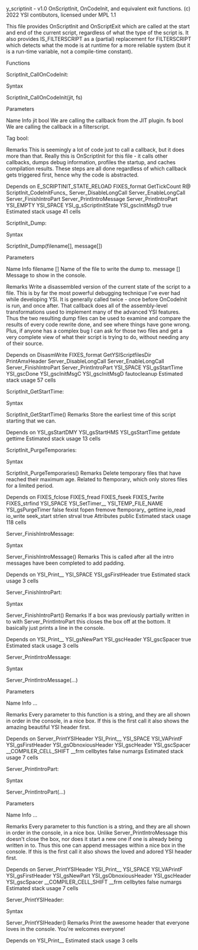 y_scriptinit - v1.0
OnScriptInit, OnCodeInit, and equivalent exit functions.
(c) 2022 YSI contibutors, licensed under MPL 1.1

This file provides OnScriptInit and OnScriptExit which are called at the start and end of the current script, regardless of what the type of the script is. It also provides IS_FILTERSCRIPT as a (partial) replacement for FILTERSCRIPT which detects what the mode is at runtime for a more reliable system (but it is a run-time variable, not a compile-time constant).




Functions


ScriptInit_CallOnCodeInit:


Syntax


ScriptInit_CallOnCodeInit(jit, fs)

Parameters


Name	Info
jit	bool We are calling the callback from the JIT plugin.
fs	bool We are calling the callback in a filterscript.

Tag
bool:


Remarks
This is seemingly a lot of code just to call a callback, but it does more than that. Really this is OnScriptInit for this file - it calls other callbacks, dumps debug information, profiles the startup, and caches compilation results. These steps are all done regardless of which callback gets triggered first, hence why the code is abstracted.


Depends on
E_SCRIPTINIT_STATE_RELOAD
FIXES_format
GetTickCount
R@
ScriptInit_CodeInitFuncs_
Server_DisableLongCall
Server_EnableLongCall
Server_FinishIntroPart
Server_PrintIntroMessage
Server_PrintIntroPart
YSI_EMPTY
YSI_SPACE
YSI_g_sScriptInitState
YSI_gscInitMsgD
true
Estimated stack usage
41 cells



ScriptInit_Dump:


Syntax


ScriptInit_Dump(filename[], message[])

Parameters


Name	Info
filename	[] Name of the file to write the dump to.
message	[] Message to show in the console.

Remarks
Write a disassembled version of the current state of the script to a file. This is by far the most powerful debugging technique I've ever had while developing YSI. It is generally called twice - once before OnCodeInit is run, and once after. That callback does all of the assembly-level transformations used to implement many of the advanced YSI features. Thus the two resulting dump files can be used to examine and compare the results of every code rewrite done, and see where things have gone wrong. Plus, if anyone has a complex bug I can ask for those two files and get a very complete view of what their script is trying to do, without needing any of their source.


Depends on
DisasmWrite
FIXES_format
GetYSIScriptfilesDir
PrintAmxHeader
Server_DisableLongCall
Server_EnableLongCall
Server_FinishIntroPart
Server_PrintIntroPart
YSI_SPACE
YSI_gsStartTime
YSI_gscDone
YSI_gscInitMsgC
YSI_gscInitMsgD
fautocleanup
Estimated stack usage
57 cells



ScriptInit_GetStartTime:


Syntax


ScriptInit_GetStartTime()
Remarks
Store the earliest time of this script starting that we can.


Depends on
YSI_gsStartDMY
YSI_gsStartHMS
YSI_gsStartTime
getdate
gettime
Estimated stack usage
13 cells



ScriptInit_PurgeTemporaries:


Syntax


ScriptInit_PurgeTemporaries()
Remarks
Delete temporary files that have reached their maximum age. Related to ftemporary, which only stores files for a limited period.


Depends on
FIXES_fclose
FIXES_fread
FIXES_fseek
FIXES_fwrite
FIXES_strfind
YSI_SPACE
YSI_SetTimer__
YSI_TEMP_FILE_NAME
YSI_gsPurgeTimer
false
fexist
fopen
fremove
ftemporary_
gettime
io_read
io_write
seek_start
strlen
strval
true
Attributes
public
Estimated stack usage
118 cells



Server_FinishIntroMessage:


Syntax


Server_FinishIntroMessage()
Remarks
This is called after all the intro messages have been completed to add padding.


Depends on
YSI_Print__
YSI_SPACE
YSI_gsFirstHeader
true
Estimated stack usage
3 cells



Server_FinishIntroPart:


Syntax


Server_FinishIntroPart()
Remarks
If a box was previously partially written in to with Server_PrintIntroPart this closes the box off at the bottom. It basically just prints a line in the console.


Depends on
YSI_Print__
YSI_gsNewPart
YSI_gscHeader
YSI_gscSpacer
true
Estimated stack usage
3 cells



Server_PrintIntroMessage:


Syntax


Server_PrintIntroMessage(...)

Parameters


Name	Info
...	

Remarks
Every parameter to this function is a string, and they are all shown in order in the console, in a nice box. If this is the first call it also shows the amazing beautiful YSI header first.


Depends on
Server_PrintYSIHeader
YSI_Print__
YSI_SPACE
YSI_VAPrintF
YSI_gsFirstHeader
YSI_gsObnoxiousHeader
YSI_gscHeader
YSI_gscSpacer
__COMPILER_CELL_SHIFT
__frm
cellbytes
false
numargs
Estimated stack usage
7 cells



Server_PrintIntroPart:


Syntax


Server_PrintIntroPart(...)

Parameters


Name	Info
...	

Remarks
Every parameter to this function is a string, and they are all shown in order in the console, in a nice box. Unlike Server_PrintIntroMessage this doesn't close the box, nor does it start a new one if one is already being written in to. Thus this one can append messages within a nice box in the console. If this is the first call it also shows the loved and adored YSI header first.


Depends on
Server_PrintYSIHeader
YSI_Print__
YSI_SPACE
YSI_VAPrintF
YSI_gsFirstHeader
YSI_gsNewPart
YSI_gsObnoxiousHeader
YSI_gscHeader
YSI_gscSpacer
__COMPILER_CELL_SHIFT
__frm
cellbytes
false
numargs
Estimated stack usage
7 cells



Server_PrintYSIHeader:


Syntax


Server_PrintYSIHeader()
Remarks
Print the awesome header that everyone loves in the console. You're welcomes everyone!


Depends on
YSI_Print__
Estimated stack usage
3 cells



